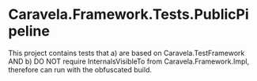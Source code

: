 # Caravela.Framework.Tests.PublicPipeline

This project contains tests that
  a) are based on Caravela.TestFramework AND
  b) DO NOT require InternalsVisibleTo from Caravela.Framework.Impl, therefore can run with the obfuscated build.
  
